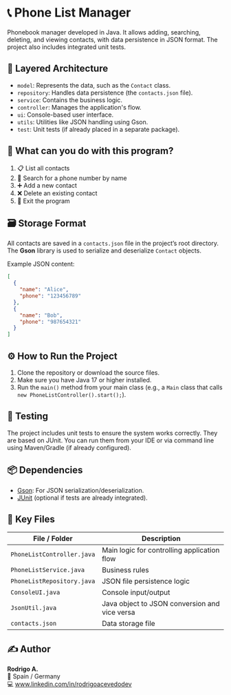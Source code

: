 
# 📞 Phone List Manager

Phonebook manager developed in Java. It allows adding, searching, deleting, and viewing contacts, with data persistence in JSON format. The project also includes integrated unit tests.

## 🧱 Layered Architecture

- `model`: Represents the data, such as the `Contact` class.  
- `repository`: Handles data persistence (the `contacts.json` file).  
- `service`: Contains the business logic.  
- `controller`: Manages the application's flow.  
- `ui`: Console-based user interface.  
- `utils`: Utilities like JSON handling using Gson.  
- `test`: Unit tests (if already placed in a separate package).  

## 🚀 What can you do with this program?

1. 📋 List all contacts  
2. 🔎 Search for a phone number by name  
3. ➕ Add a new contact  
4. ❌ Delete an existing contact  
5. 🚪 Exit the program  

## 🗃️ Storage Format

All contacts are saved in a `contacts.json` file in the project’s root directory. The **Gson** library is used to serialize and deserialize `Contact` objects.

Example JSON content:

```json
[
  {
    "name": "Alice",
    "phone": "123456789"
  },
  {
    "name": "Bob",
    "phone": "987654321"
  }
]
```

## ⚙️ How to Run the Project

1. Clone the repository or download the source files.  
2. Make sure you have Java 17 or higher installed.  
3. Run the `main()` method from your main class (e.g., a `Main` class that calls `new PhoneListController().start();`).  

## 🧪 Testing

The project includes unit tests to ensure the system works correctly. They are based on JUnit. You can run them from your IDE or via command line using Maven/Gradle (if already configured).

## 📦 Dependencies

- [Gson](https://github.com/google/gson): For JSON serialization/deserialization.  
- [JUnit](https://junit.org/junit5/) (optional if tests are already integrated).  

## 📁 Key Files

| File / Folder                 | Description                                 |
|------------------------------|---------------------------------------------|
| `PhoneListController.java`   | Main logic for controlling application flow |
| `PhoneListService.java`      | Business rules                              |
| `PhoneListRepository.java`   | JSON file persistence logic                 |
| `ConsoleUI.java`             | Console input/output                        |
| `JsonUtil.java`              | Java object to JSON conversion and vice versa |
| `contacts.json`              | Data storage file                           |

## ✍️ Author

**Rodrigo A.**  
📍 Spain / Germany  
💻 www.linkedin.com/in/rodrigoacevedodev
